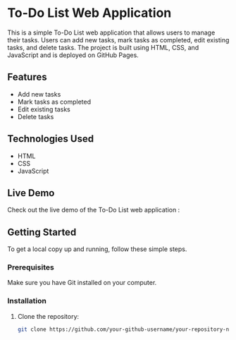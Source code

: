 # To-Do List Web Application

This is a simple To-Do List web application that allows users to manage their tasks. Users can add new tasks, mark tasks as completed, edit existing tasks, and delete tasks. The project is built using HTML, CSS, and JavaScript and is deployed on GitHub Pages.

## Features

- Add new tasks
- Mark tasks as completed
- Edit existing tasks
- Delete tasks

## Technologies Used

- HTML
- CSS
- JavaScript

## Live Demo

Check out the live demo of the To-Do List web application : 

## Getting Started

To get a local copy up and running, follow these simple steps.

### Prerequisites

Make sure you have Git installed on your computer.

### Installation

1. Clone the repository:

   ```sh
   git clone https://github.com/your-github-username/your-repository-name.git
